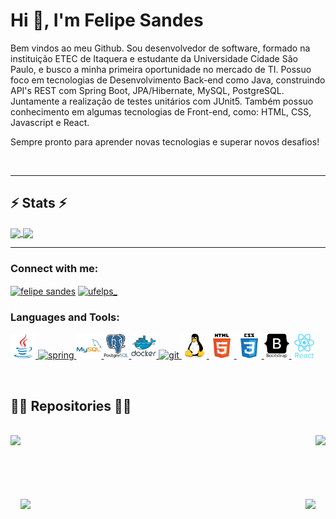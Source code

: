 <h1>Hi 👋, I'm Felipe Sandes</h1>
Bem vindos ao meu Github. Sou desenvolvedor de software, formado na instituição ETEC de Itaquera e estudante da Universidade Cidade São Paulo, e busco a minha primeira oportunidade no mercado de TI.
Possuo foco em tecnologias de Desenvolvimento Back-end como Java, construindo API's REST com Spring Boot, JPA/Hibernate, MySQL, PostgreSQL. Juntamente a realização de testes unitários com JUnit5.
Também possuo conhecimento em algumas tecnologias de Front-end, como: HTML, CSS, Javascript e React.

Sempre pronto para aprender novas tecnologias e superar novos desafios!

&nbsp;
<hr>
<h2>⚡ Stats ⚡</h2>

    
  <div align="left">
  <a href="https://github.com/anuraghazra/github-readme-stats" title="Go to Source">
      <img align="center" width=350 src="https://github-readme-stats.vercel.app/api?username=ufelps&show_icons=true&locale=en&theme=react&border_color=61dafb&hide_border=true" />
    </a>
    <a href="https://github.com/anuraghazra/github-readme-stats">
      <img width=325 align="center" src="https://github-readme-stats.vercel.app/api/top-langs/?username=ufelps&hide=c%23,powershell,Mathematica,Ruby,Objective-C,Objective-C%2b%2b,Cuda&title_color=61dafb&text_color=ffffff&icon_color=61dafb&bg_color=20232a&langs_count=8&layout=compact&border_color=61dafb&hide_border=true" />
    </a>
  </div>
 

<hr>


<h3 align="left">Connect with me:</h3>
<p align="left">
<a href="https://www.linkedin.com/in/felipe-sandes-6baa19213/" target="blank"><img align="center" src="https://raw.githubusercontent.com/rahuldkjain/github-profile-readme-generator/master/src/images/icons/Social/linked-in-alt.svg" alt="felipe sandes" height="30" width="40" /></a>
<a href="https://instagram.com/ufelps_" target="blank"><img align="center" src="https://raw.githubusercontent.com/rahuldkjain/github-profile-readme-generator/master/src/images/icons/Social/instagram.svg" alt="ufelps_" height="30" width="40" /></a>
</p>

<h3 align="left">Languages and Tools:</h3>

<p align="left"> <a href="https://www.java.com" target="_blank" rel="noreferrer"> <img src="https://raw.githubusercontent.com/devicons/devicon/master/icons/java/java-original.svg" alt="java" width="40" height="40"/> </a> <a href="https://spring.io/" target="_blank" rel="noreferrer"> <img src="https://www.vectorlogo.zone/logos/springio/springio-icon.svg" alt="spring" width="40" height="40"/> </a><a href="https://www.mysql.com/" target="_blank" rel="noreferrer"> <img src="https://raw.githubusercontent.com/devicons/devicon/master/icons/mysql/mysql-original-wordmark.svg" alt="mysql" width="40" height="40"/></a><a href="https://www.postgresql.org" target="_blank" rel="noreferrer"> <img src="https://raw.githubusercontent.com/devicons/devicon/master/icons/postgresql/postgresql-original-wordmark.svg" alt="postgresql" width="40" height="40"/> </a><a href="https://www.docker.com/" target="_blank" rel="noreferrer"> <img src="https://raw.githubusercontent.com/devicons/devicon/master/icons/docker/docker-original-wordmark.svg" alt="docker" width="40" height="40"/> </a><a href="https://git-scm.com/" target="_blank" rel="noreferrer"> <img src="https://www.vectorlogo.zone/logos/git-scm/git-scm-icon.svg" alt="git" width="40" height="40"/> </a> <a href="https://www.linux.org/" target="_blank" rel="noreferrer"> <img src="https://raw.githubusercontent.com/devicons/devicon/master/icons/linux/linux-original.svg" alt="linux" width="40" height="40"/> </a> <a href="https://www.w3.org/html/" target="_blank" rel="noreferrer"> <img src="https://raw.githubusercontent.com/devicons/devicon/master/icons/html5/html5-original-wordmark.svg" alt="html5" width="40" height="40"/> </a> <a href="https://www.w3schools.com/css/" target="_blank" rel="noreferrer"> <img src="https://raw.githubusercontent.com/devicons/devicon/master/icons/css3/css3-original-wordmark.svg" alt="css3" width="40" height="40"/> </a> <a href="https://getbootstrap.com" target="_blank" rel="noreferrer"> <img src="https://raw.githubusercontent.com/devicons/devicon/master/icons/bootstrap/bootstrap-plain-wordmark.svg" alt="bootstrap" width="40" height="40"/> </a> <a href="https://reactjs.org/" target="_blank" rel="noreferrer"> <img src="https://raw.githubusercontent.com/devicons/devicon/master/icons/react/react-original-wordmark.svg" alt="react" width="40" height="40"/> </a>


&nbsp;
<h2>👨‍💻 Repositories 👨‍💻</h2>
<br>
<div width="100%" align="center">
  <a align="left" href="https://github.com/uFelps/Skilloo-API" title="SkillooAPI"><img align="left" height="115" src="https://github-readme-stats.vercel.app/api/pin/?username=ufelps&repo=Skilloo-API&theme=react&border_color=61dafb&border_radius=10"></a>
  <a align="right" href="https://github.com/uFelps/Spotify-Awards" title="Spotify Awards"><img align="right" height="115" src="https://github-readme-stats.vercel.app/api/pin/?username=ufelps&repo=Spotify-Awards&theme=react&border_color=61dafb&border_radius=10"></a>
</div>
<br/><br/><br/><br/><br/><br/>
<div width="100%" align="center">
  <a align="left" href="https://github.com/uFelps/Spring-Security-Auth-JWT" title="JWT"><img align="left" height="115" src="https://github-readme-stats.vercel.app/api/pin/?username=ufelps&repo=Spring-Security-Auth-JWT&theme=react&border_color=61dafb&border_radius=10"></a>
  <a width="100%" align="right" href="https://github.com/uFelps/workshop-springboot3-jpa" title="Spotify Awards"><img align="right" height="115" src="https://github-readme-stats.vercel.app/api/pin/?username=ufelps&repo=workshop-springboot3-jpa&theme=react&border_color=61dafb&border_radius=10"></a>
</div>
